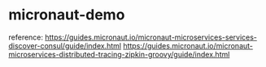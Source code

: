 # micronaut-demo
reference: 
https://guides.micronaut.io/micronaut-microservices-services-discover-consul/guide/index.html
https://guides.micronaut.io/micronaut-microservices-distributed-tracing-zipkin-groovy/guide/index.html
